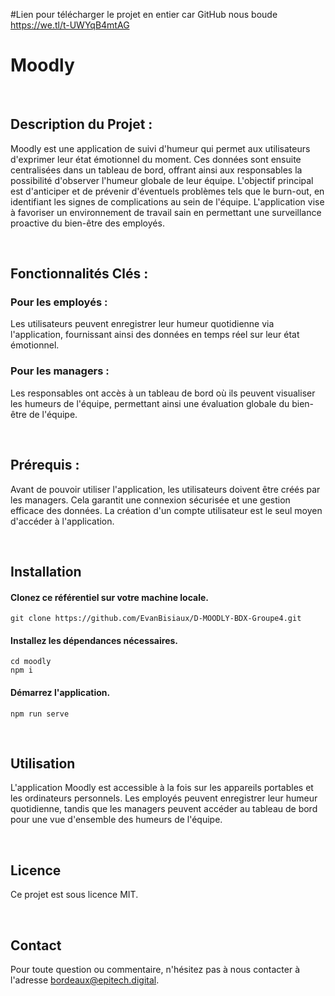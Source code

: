 #Lien pour télécharger le projet en entier car GitHub nous boude
https://we.tl/t-UWYqB4mtAG

# Moodly
$~$
## Description du Projet :

Moodly est une application de suivi d'humeur qui permet aux utilisateurs d'exprimer leur état émotionnel du moment. Ces données sont ensuite centralisées dans un tableau de bord, offrant ainsi aux responsables la possibilité d'observer l'humeur globale de leur équipe. L'objectif principal est d'anticiper et de prévenir d'éventuels problèmes tels que le burn-out, en identifiant les signes de complications au sein de l'équipe. L'application vise à favoriser un environnement de travail sain en permettant une surveillance proactive du bien-être des employés.

$~$

## Fonctionnalités Clés :
### Pour les employés : 
Les utilisateurs peuvent enregistrer leur humeur quotidienne via l'application, fournissant ainsi des données en temps réel sur leur état émotionnel.
### Pour les managers : 
Les responsables ont accès à un tableau de bord où ils peuvent visualiser les humeurs de l'équipe, permettant ainsi une évaluation globale du bien-être de l'équipe.

$~$

## Prérequis :
Avant de pouvoir utiliser l'application, les utilisateurs doivent être créés par les managers. Cela garantit une connexion sécurisée et une gestion efficace des données. La création d'un compte utilisateur est le seul moyen d'accéder à l'application.


$~$

## Installation

#### Clonez ce référentiel sur votre machine locale.
`git clone https://github.com/EvanBisiaux/D-MOODLY-BDX-Groupe4.git`
 
#### Installez les dépendances nécessaires.
`cd moodly`<br>
`npm i`
 
#### Démarrez l'application.
`npm run serve`

$~$

## Utilisation

L'application Moodly est accessible à la fois sur les appareils portables et les ordinateurs personnels. Les employés peuvent enregistrer leur humeur quotidienne, tandis que les managers peuvent accéder au tableau de bord pour une vue d'ensemble des humeurs de l'équipe.

$~$

## Licence

Ce projet est sous licence MIT.

$~$

## Contact

Pour toute question ou commentaire, n'hésitez pas à nous contacter à l'adresse bordeaux@epitech.digital.
